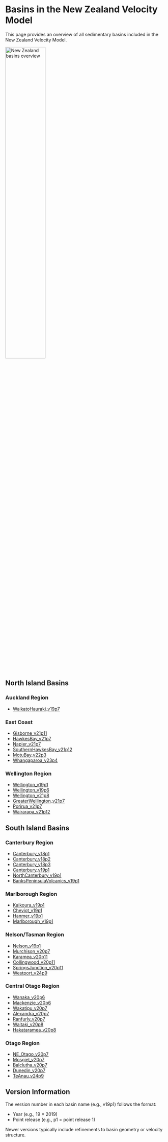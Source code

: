 # Basins in the New Zealand Velocity Model

This page provides an overview of all sedimentary basins included in the New Zealand Velocity Model.

<!-- Preserving the image from the original Basins.md, resized to 50% -->
<img src="https://github.com/user-attachments/assets/ef94b323-fb08-4f39-8666-ffaf12ae4db4" width="50%" alt="New Zealand basins overview">

## North Island Basins

### Auckland Region
- [WaikatoHauraki_v19p7](basins/WaikatoHauraki.md)

### East Coast
- [Gisborne_v21p11](basins/Gisborne.md)
- [HawkesBay_v21p7](basins/HawkesBay.md)
- [Napier_v21p7](basins/Napier.md)
- [SouthernHawkesBay_v21p12](basins/SouthernHawkesBay.md)
- [MotuBay_v22p3](basins/MotuBay.md)
- [Whangaparoa_v23p4](basins/Whangaparoa.md)

### Wellington Region
- [Wellington_v19p1](basins/Wellington.md)
- [Wellington_v19p6](basins/Wellington.md)
- [Wellington_v21p8](basins/Wellington.md)
- [GreaterWellington_v21p7](basins/GreaterWellington.md)
- [Porirua_v21p7](basins/Porirua.md)
- [Wairarapa_v21p12](basins/Wairarapa.md)

## South Island Basins

### Canterbury Region
- [Canterbury_v18p1](basins/Canterbury.md)
- [Canterbury_v18p2](basins/Canterbury.md)
- [Canterbury_v18p3](basins/Canterbury.md)
- [Canterbury_v19p1](basins/Canterbury.md)
- [NorthCanterbury_v19p1](basins/NorthCanterbury.md)
- [BanksPeninsulaVolcanics_v19p1](basins/BanksPeninsulaVolcanics.md)

### Marlborough Region
- [Kaikoura_v19p1](basins/Kaikoura.md)
- [Cheviot_v19p1](basins/Cheviot.md)
- [Hanmer_v19p1](basins/Hanmer.md)
- [Marlborough_v19p1](basins/Marlborough.md)

### Nelson/Tasman Region
- [Nelson_v19p1](basins/Nelson.md)
- [Murchison_v20p7](basins/Murchison.md)
- [Karamea_v20p11](basins/Karamea.md)
- [Collingwood_v20p11](basins/Collingwood.md)
- [SpringsJunction_v20p11](basins/SpringsJunction.md)
- [Westport_v24p9](basins/Westport.md)

### Central Otago Region
- [Wanaka_v20p6](basins/Wanaka.md)
- [Mackenzie_v20p6](basins/Mackenzie.md)
- [Wakatipu_v20p7](basins/Wakatipu.md)
- [Alexandra_v20p7](basins/Alexandra.md)
- [Ranfurly_v20p7](basins/Ranfurly.md)
- [Waitaki_v20p8](basins/Waitaki.md)
- [Hakataramea_v20p8](basins/Hakataramea.md)

### Otago Region
- [NE_Otago_v20p7](basins/NE_Otago.md)
- [Mosgiel_v20p7](basins/Mosgiel.md)
- [Balclutha_v20p7](basins/Balclutha.md)
- [Dunedin_v20p7](basins/Dunedin.md)
- [TeAnau_v24p9](basins/TeAnau.md)

## Version Information

The version number in each basin name (e.g., v19p1) follows the format:
- Year (e.g., 19 = 2019)
- Point release (e.g., p1 = point release 1)

Newer versions typically include refinements to basin geometry or velocity structure.
